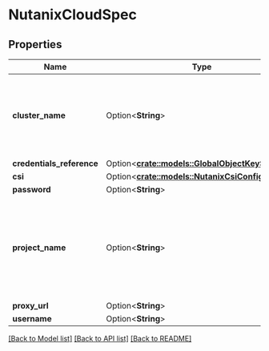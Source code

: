 # NutanixCloudSpec

## Properties

Name | Type | Description | Notes
------------ | ------------- | ------------- | -------------
**cluster_name** | Option<**String**> | ClusterName is the Nutanix cluster that this user cluster will be deployed to. | [optional]
**credentials_reference** | Option<[**crate::models::GlobalObjectKeySelector**](GlobalObjectKeySelector.md)> |  | [optional]
**csi** | Option<[**crate::models::NutanixCsiConfig**](NutanixCSIConfig.md)> |  | [optional]
**password** | Option<**String**> |  | [optional]
**project_name** | Option<**String**> | ProjectName is the project that this cluster is deployed into. If none is given, no project will be used. +optional | [optional]
**proxy_url** | Option<**String**> |  | [optional]
**username** | Option<**String**> |  | [optional]

[[Back to Model list]](../README.md#documentation-for-models) [[Back to API list]](../README.md#documentation-for-api-endpoints) [[Back to README]](../README.md)


